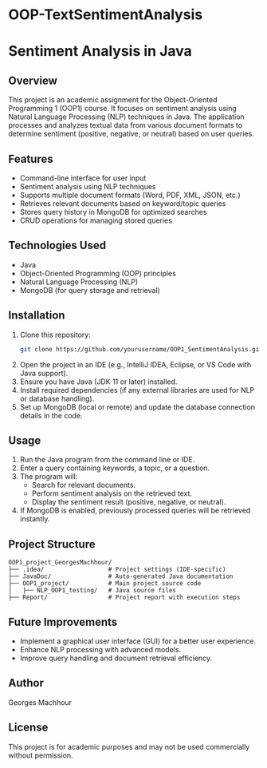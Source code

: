 # OOP-TextSentimentAnalysis
# Sentiment Analysis in Java

## Overview
This project is an academic assignment for the Object-Oriented Programming 1 (OOP1) course. It focuses on sentiment analysis using Natural Language Processing (NLP) techniques in Java. The application processes and analyzes textual data from various document formats to determine sentiment (positive, negative, or neutral) based on user queries.

## Features
- Command-line interface for user input
- Sentiment analysis using NLP techniques
- Supports multiple document formats (Word, PDF, XML, JSON, etc.)
- Retrieves relevant documents based on keyword/topic queries
- Stores query history in MongoDB for optimized searches
- CRUD operations for managing stored queries

## Technologies Used
- Java
- Object-Oriented Programming (OOP) principles
- Natural Language Processing (NLP)
- MongoDB (for query storage and retrieval)

## Installation
1. Clone this repository:
   ```sh
   git clone https://github.com/yourusername/OOP1_SentimentAnalysis.git
   ```
2. Open the project in an IDE (e.g., IntelliJ IDEA, Eclipse, or VS Code with Java support).
3. Ensure you have Java (JDK 11 or later) installed.
4. Install required dependencies (if any external libraries are used for NLP or database handling).
5. Set up MongoDB (local or remote) and update the database connection details in the code.

## Usage
1. Run the Java program from the command line or IDE.
2. Enter a query containing keywords, a topic, or a question.
3. The program will:
   - Search for relevant documents.
   - Perform sentiment analysis on the retrieved text.
   - Display the sentiment result (positive, negative, or neutral).
4. If MongoDB is enabled, previously processed queries will be retrieved instantly.

## Project Structure
```
OOP1_project_GeorgesMachhour/
├── .idea/                  # Project settings (IDE-specific)
├── JavaDoc/                # Auto-generated Java documentation
├── OOP1_project/           # Main project source code
│   ├── NLP_OOP1_testing/   # Java source files
├── Report/                 # Project report with execution steps
```

## Future Improvements
- Implement a graphical user interface (GUI) for a better user experience.
- Enhance NLP processing with advanced models.
- Improve query handling and document retrieval efficiency.

## Author
Georges Machhour

## License
This project is for academic purposes and may not be used commercially without permission.

